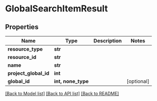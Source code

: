 # GlobalSearchItemResult


## Properties
Name | Type | Description | Notes
------------ | ------------- | ------------- | -------------
**resource_type** | **str** |  | 
**resource_id** | **str** |  | 
**name** | **str** |  | 
**project_global_id** | **int** |  | 
**global_id** | **int, none_type** |  | [optional] 

[[Back to Model list]](../README.md#documentation-for-models) [[Back to API list]](../README.md#documentation-for-api-endpoints) [[Back to README]](../README.md)


